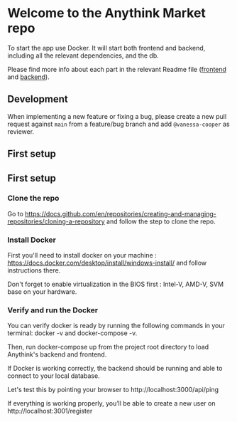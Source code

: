 # Welcome to the Anythink Market repo

To start the app use Docker. It will start both frontend and backend, including all the relevant dependencies, and the db.

Please find more info about each part in the relevant Readme file ([frontend](frontend/readme.md) and [backend](backend/README.md)).

## Development

When implementing a new feature or fixing a bug, please create a new pull request against `main` from a feature/bug branch and add `@vanessa-cooper` as reviewer.

## First setup

## First setup

### Clone the repo

Go to https://docs.github.com/en/repositories/creating-and-managing-repositories/cloning-a-repository and follow the step to clone the repo.

### Install Docker

First you'll need to install docker on your machine : https://docs.docker.com/desktop/install/windows-install/ and follow instructions there.

Don't forget to enable virtualization in the BIOS first : Intel-V, AMD-V, SVM base on your hardware.

### Verify and run the Docker

You can verify docker is ready by running the following commands in your terminal: docker -v and docker-compose -v.

Then, run docker-compose up from the project root directory to load Anythink's backend and frontend.

If Docker is working correctly, the backend should be running and able to connect to your local database.

Let's test this by pointing your browser to http://localhost:3000/api/ping

If everything is working properly, you’ll be able to create a new user on http://localhost:3001/register

